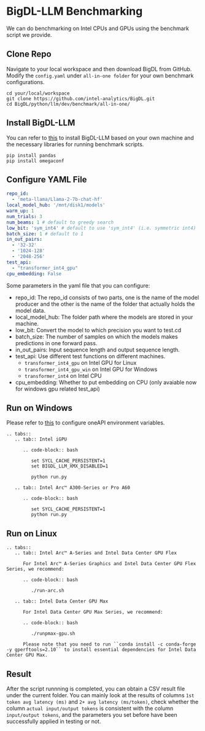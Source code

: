 # BigDL-LLM Benchmarking

We can do benchmarking on Intel CPUs and GPUs using the benchmark script we provide.

## Clone Repo

Navigate to your local workspace and then download BigDL from GitHub. Modify the `config.yaml` under `all-in-one folder` for your own benchmark configurations.

```
cd your/local/workspace
git clone https://github.com/intel-analytics/BigDL.git
cd BigDL/python/llm/dev/benchmark/all-in-one/
```

## Install BigDL-LLM

You can refer to [this](https://bigdl.readthedocs.io/en/latest/doc/LLM/Overview/install.html) to install BigDL-LLM based on your own machine and the necessary libraries for running benchmark scripts.

```
pip install pandas
pip install omegaconf
```

## Configure YAML File

```yaml
repo_id:
  - 'meta-llama/Llama-2-7b-chat-hf'
local_model_hub: '/mnt/disk1/models'
warm_up: 1
num_trials: 3
num_beams: 1 # default to greedy search
low_bit: 'sym_int4' # default to use 'sym_int4' (i.e. symmetric int4)
batch_size: 1 # default to 1
in_out_pairs:
  - '32-32'
  - '1024-128'
  - '2048-256'
test_api:
  - "transformer_int4_gpu"
cpu_embedding: False
```

Some parameters in the yaml file that you can configure:

- repo_id: The repo_id consists of two parts, one is the name of the model producer and the other is the name of the folder that actually holds the model data. 
- local_model_hub: The folder path where the models are stored in your machine.
- low_bit: Convert the model to which precision you want to test.cd
- batch_size: The number of samples on which the models makes predictions in one forward pass.
- in_out_pairs: Input sequence length and output sequence length. 
- test_api: Use different test functions on different machines.
  - `transformer_int4_gpu` on Intel GPU for Linux
  - `transformer_int4_gpu_win` on Intel GPU for Windows
  - `transformer_int4` on Intel CPU
- cpu_embedding: Whether to put embedding on CPU (only avaiable now for windows gpu related test_api)

## Run on Windows

Please refer to [this](https://bigdl.readthedocs.io/en/latest/doc/LLM/Overview/install_gpu.html#runtime-configuration) to configure oneAPI environment variables.

```eval_rst
.. tabs::
   .. tab:: Intel iGPU

      .. code-block:: bash

         set SYCL_CACHE_PERSISTENT=1
         set BIGDL_LLM_XMX_DISABLED=1

         python run.py

   .. tab:: Intel Arc™ A300-Series or Pro A60

      .. code-block:: bash

         set SYCL_CACHE_PERSISTENT=1
         python run.py

```

## Run on Linux

```eval_rst
.. tabs::
   .. tab:: Intel Arc™ A-Series and Intel Data Center GPU Flex

      For Intel Arc™ A-Series Graphics and Intel Data Center GPU Flex Series, we recommend:

      .. code-block:: bash

         ./run-arc.sh

   .. tab:: Intel Data Center GPU Max

      For Intel Data Center GPU Max Series, we recommend:

      .. code-block:: bash

         ./runpmax-gpu.sh

      Please note that you need to run ``conda install -c conda-forge -y gperftools=2.10`` to install essential dependencies for Intel Data Center GPU Max.

```

## Result

After the script runnning is completed, you can obtain a CSV result file under the current folder. You can mainly look at the results of columns `1st token avg latency (ms)` and `2+ avg latency (ms/token)`, check whether the column `actual input/output tokens` is consistent with the column `input/output tokens`, and the parameters you set before have been successfully applied in testing or not.